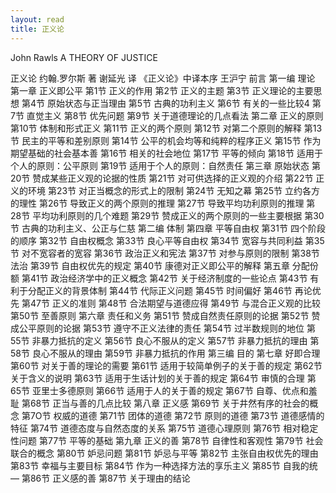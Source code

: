 ```yaml
---
layout: read
title: 正义论
---
```


John Rawls
A THEORY OF JUSTICE
 
正义论
约翰.罗尔斯 著
谢延光 译
《正义论》中译本序   王沪宁
前言
                第一编 理论
第一章  正义即公平
第1节 正义的作用
    第2节 正义的主题
    第3节 正义理论的主要思想
    第4节 原始状态与正当理由
    第5节 古典的功利主义
    第6节 有关的一些比较4
    第7节 直觉主义
    第8节 优先问题
    第9节 关于道德理论的几点看法
第二章  正义的原则
   第10节 体制和形式正义
   第11节 正义的两个原则
   第12节 对第二个原则的解释
   第13节 民主的平等和差别原则
   第14节 公平的机会均等和纯粹的程序正义
   第15节 作为期望基础的社会基本善
   第16节 相关的社会地位
   第17节 平等的倾向
   第18节 适用于个人的原则：公平原则
   第19节 适用于个人的原则：自然责任
第三章   原始状态
   第20节 赞成某些正义观的论据的性质
   第21节 对可供选择的正义观的介绍
   第22节 正义的环境
   第23节 对正当概念的形式上的限制
   第24节 无知之幕
   第25节 立约各方的理性
   第26节 导致正义的两个原则的推理
   第27节 导致平均功利原则的推理
   第28节 平均功利原则的几个难题
   第29节 赞成正义的两个原则的一些主要根据
   第30节 古典的功利主义、公正与仁慈
            第二编 体制
第四章   平等自由权
   第31节 四个阶段的顺序
   第32节 自由权概念
   第33节 良心平等自由权
   第34节 宽容与共同利益
   第35节 对不宽容者的宽容
   第36节 政治正义和宪法
   第37节 对参与原则的限制
   第38节 法治
   第39节 自由权优先的规定
   第40节 康德对正义即公平的解释
第五章   分配份额
   第41节 政治经济学中的正义概念
   第42节 关于经济制度的一些论点
   第43节 有利于分配正义的背景体制
   第44节 代际正义问题
   第45节 时间偏好
   第46节 再论优先
   第47节 正义的准则
   第48节 合法期望与道德应得
   第49节 与混合正义观的比较
   第50节 至善原则
第六章   责任和义务
 第51节 赞成自然责任原则的论据
 第52节 赞成公平原则的论据
   第53节 遵守不正义法律的责任
   第54节 过半数规则的地位
   第55节 非暴力抵抗的定义
   第56节 良心不服从的定义
   第57节 非暴力抵抗的理由
   第58节 良心不服从的理由
   第59节 非暴力抵抗的作用
                    第三编 目的
第七章   好即合理
   第60节 对关于善的理论的需要
   第61节 适用于较简单例子的关于善的规定
   第62节 关于含义的说明
   第63节 适用于生话计划的关于善的规定
   第64节 审慎的合理
   第65节 亚里士多德原则
   第66节 适用于人的关于善的规定
   第67节 自尊、优点和羞耻
   第68节 正当与善的几点比较
第八章   正义感
   第69节 关于井然有序的社会的概念
   第7O节 权威的道德
   第71节 团体的道德
   第72节 原则的道德
   第73节 道德感情的特征
   第74节 道德态度与自然态度的关系
   第75节 道德心理原则
   第76节 相对稳定性问题
   第77节 平等的基础
第九章   正义的善
   第78节 自律性和客观性
   第79节 社会联合的概念
   第80节 妒忌问题
   第81节 妒忌与平等
   第82节 主张自由权优先的理由
   第83节 幸福与主要目标
   第84节 作为一种选择方法的享乐主义
   第85节 自我的统—
   第86节 正义感的善
   第87节 关于理由的结论

